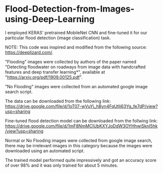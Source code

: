 # Flood-Detection-from-Images-using-Deep-Learning

I employed KERAS' pretrained MobileNet CNN and fine-tuned it for our particular flood detection (image classification) task.

NOTE: This code was inspired and modified from the following source: https://deeplizard.com/.

"Flooding" images were collected by authors of the paper named "Detecting floodwater on roadways from image data with handcrafted features and deep transfer learning*", available at "https://arxiv.org/pdf/1909.00125.pdf".

"No Flooding" images were collected from an automated google image search script.

The data can be downloaded from the following link:
https://drive.google.com/file/d/1oT07-wVuYj_hByn4FqUtIj63Yg_fe7dP/view?usp=sharing

Fine-tuned flood detection model can be downloaded from the follwing link:
https://drive.google.com/file/d/1mF8NmMClUbKXYJoDdW3OYHhwiSknI5hk/view?usp=sharing

Normal or No Flooding images were collected from google image search, there may be irrelevant images in this category because the images were downloaded using an automated script.

The trained model performed quite impressively and got an accuracy score of over 98% and it was only trained for about 5 minutes.


